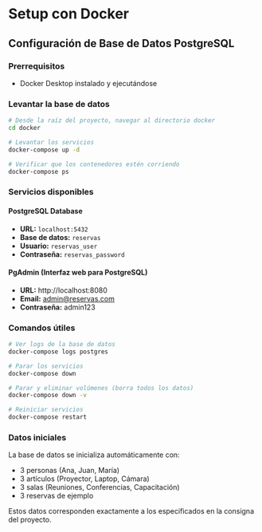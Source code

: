 # Setup con Docker

## Configuración de Base de Datos PostgreSQL

### Prerrequisitos
- Docker Desktop instalado y ejecutándose

### Levantar la base de datos

```bash
# Desde la raíz del proyecto, navegar al directorio docker
cd docker

# Levantar los servicios
docker-compose up -d

# Verificar que los contenedores estén corriendo
docker-compose ps
```

### Servicios disponibles

#### PostgreSQL Database
- **URL:** `localhost:5432`
- **Base de datos:** `reservas`
- **Usuario:** `reservas_user`
- **Contraseña:** `reservas_password`

#### PgAdmin (Interfaz web para PostgreSQL)
- **URL:** http://localhost:8080
- **Email:** admin@reservas.com
- **Contraseña:** admin123

### Comandos útiles

```bash
# Ver logs de la base de datos
docker-compose logs postgres

# Parar los servicios
docker-compose down

# Parar y eliminar volúmenes (borra todos los datos)
docker-compose down -v

# Reiniciar servicios
docker-compose restart
```

### Datos iniciales

La base de datos se inicializa automáticamente con:
- 3 personas (Ana, Juan, María)
- 3 artículos (Proyector, Laptop, Cámara)
- 3 salas (Reuniones, Conferencias, Capacitación)
- 3 reservas de ejemplo

Estos datos corresponden exactamente a los especificados en la consigna del proyecto.